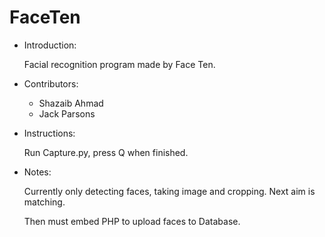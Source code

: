 # FaceTen 

- Introduction:

	Facial recognition program made by Face Ten. 

- Contributors:

	* Shazaib Ahmad
	* Jack Parsons

- Instructions:

	Run Capture.py, press Q when finished.

- Notes:

	Currently only detecting faces, taking image and cropping. Next aim is matching.
	
	Then must embed PHP to upload faces to Database.



